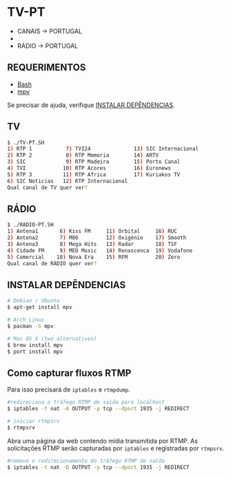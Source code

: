 
TV-PT
============

- CANAIS
 -> PORTUGAL
- 
- RÁDIO
 -> PORTUGAL

REQUERIMENTOS
-----

- [Bash](https://www.gnu.org/software/bash/)
- [mpv](https://mpv.io/)

Se precisar de ajuda, verifique [INSTALAR DEPÊNDENCIAS](#INSTALAR-DEPÊNDENCIAS).


TV
-----

```bash
$ ./TV-PT.SH 
1) RTP 1           7) TVI24              13) SIC Internacional
2) RTP 2           8) RTP Memoria        14) ARTV
3) SIC             9) RTP Madeira        15) Porto Canal
4) TVI            10) RTP Acores         16) Euronews
5) RTP 3          11) RTP Africa         17) Kuriakos TV
6) SIC Noticias   12) RTP Internacional
Qual canal de TV quer ver?
```

RÁDIO
-----

```bash
$ ./RADIO-PT.SH
1) Antena1       6) Kiss FM     11) Orbital     16) RUC
2) Antena2       7) M80         12) Oxigénio    17) Smooth
3) Antena3       8) Mega Hits   13) Radar       18) TSF
4) Cidade FM     9) MEO Music   14) Renascenca  19) Vodafone
5) Comercial    10) Nova Era    15) RFM         20) Zero
Qual canal de RÁDIO quer ver?
```


INSTALAR DEPÊNDENCIAS
-----

```bash
# Debian / Ubuntu
$ apt-get install mpv
```

```bash
# Arch Linux
$ pacman -S mpv
```

```bash
# Mac OS X (two alternatives)
$ brew install mpv
$ port install mpv
```

Como capturar fluxos RTMP
-----

Para isso precisará de `iptables` e `rtmpdump`.

```bash
#redireciona o tráfego RTMP de saída para localhost
$ iptables -t nat -A OUTPUT -p tcp --dport 1935 -j REDIRECT
```

```bash
# iniciar rtmpsrv
$ rtmpsrv
```

Abra uma página da web contendo mídia transmitida por RTMP.
As solicitações RTMP serão capturadas por `iptables` e registradas por `rtmpsrv`.

```bash
#remove o redirecionamento do tráfego RTMP de saída
$ iptables -t nat -D OUTPUT -p tcp --dport 1935 -j REDIRECT
```
